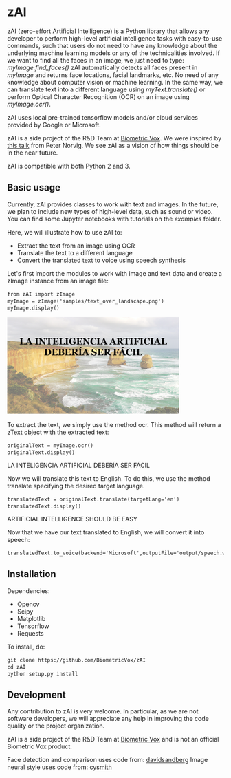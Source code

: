 # zAI

zAI (zero-effort Artificial Intelligence) is a Python library that allows any developer to perform high-level artificial intelligence tasks with easy-to-use commands, such that users do not need to have any knowledge about the underlying machine learning models or any of the technicalities involved. If we want to find all the faces in an image, we just need to type:
*myImage.find_faces()*
zAI automatically detects all faces present in *myImage* and returns face locations, facial landmarks, etc. No need of any knowledge about computer vision or machine learning.
In the same way, we can translate text into a different language using *myText.translate()* or perform Optical Character Recognition (OCR) on an image using *myImage.ocr()*.

zAI uses local pre-trained tensorflow models and/or cloud services provided by Google or Microsoft.

zAI is a side project of the R&D Team at [Biometric Vox](http://www.biometricvox.com). We were inspired by [this talk](https://vimeo.com/215418110) from Peter Norvig. We see zAI as a vision of how things should be in the near future.

zAI is compatible with both Python 2 and 3.

## Basic usage

Currently, zAI provides classes to work with text and images. In the future, we plan to include new types of high-level data, such as sound or video. You can find some Jupyter notebooks with tutorials on the *examples* folder.

Here, we will illustrate how to use zAI to:
* Extract the text from an image using OCR
* Translate the text to a different language
* Convert the translated text to voice using speech synthesis

Let's first import the modules to work with image and text data and create a zImage instance from an image file:

```
from zAI import zImage
myImage = zImage('samples/text_over_landscape.png')
myImage.display()
```
<img src="samples/text_over_landscape.png" width="400">


To extract the text, we simply use the method ocr. This method will return a zText object with the extracted text:

```
originalText = myImage.ocr()
originalText.display()
```

LA INTELIGENCIA ARTIFICIAL DEBERÍA SER FÁCIL

Now we will translate this text to English. To do this, we use the method translate specifying the desired target language.

```
translatedText = originalText.translate(targetLang='en')
translatedText.display()
```
ARTIFICIAL INTELLIGENCE SHOULD BE EASY

Now that we have our text translated to English, we will convert it into speech:

```
translatedText.to_voice(backend='Microsoft',outputFile='output/speech.wav')
```


## Installation

Dependencies:
* Opencv
* Scipy
* Matplotlib
* Tensorflow
* Requests

To install, do:
```
git clone https://github.com/BiometricVox/zAI
cd zAI
python setup.py install
```

## Development

Any contribution to zAI is very welcome. In particular, as we are not software developers, we will appreciate any help in improving the code quality or the project organization.

zAI is a side project of the R&D Team at [Biometric Vox](http://www.biometricvox.com) and is not an official Biometric Vox product.

Face detection and comparison uses code from: [davidsandberg](https://github.com/davidsandberg/facenet)
Image neural style uses code from: [cysmith](https://github.com/cysmith/neural-style-tf)


